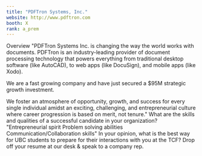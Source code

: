 ```yaml
---
title: "PDFTron Systems, Inc."
website: http://www.pdftron.com
booth: X
rank: a_prem
---
```

Overview
"PDFTron Systems Inc. is changing the way the world works with documents. PDFTron is an industry-leading provider of document processing technology that powers everything from traditional desktop software (like AutoCAD), to web apps (like DocuSign), and mobile apps (like Xodo).

We are a fast growing company and have just secured a $95M strategic growth investment. 

We foster an atmosphere of opportunity, growth, and success for every single individual amidst an exciting, challenging, and entrepreneurial culture where career progression is based on merit, not tenure."
What are the skills and qualities of a successful candidate in your organization?
"Entrepreneurial spirit
Problem solving abilities
Communication/Collaboration skills"
In your opinion, what is the best way for UBC students to prepare for their interactions with you at the TCF?
Drop off your resume at our desk & speak to a company rep.

